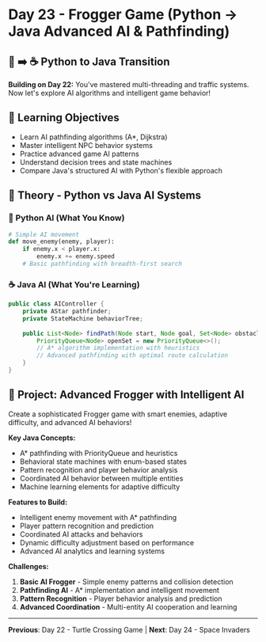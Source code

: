 # Day 23 - Frogger Game (Python → Java Advanced AI & Pathfinding)

## 🐍 ➡️ ☕ Python to Java Transition

**Building on Day 22:** You've mastered multi-threading and traffic systems. Now let's explore AI algorithms and intelligent game behavior!

## 🎯 Learning Objectives
- Learn AI pathfinding algorithms (A*, Dijkstra)
- Master intelligent NPC behavior systems
- Practice advanced game AI patterns
- Understand decision trees and state machines
- Compare Java's structured AI with Python's flexible approach

## 📖 Theory - Python vs Java AI Systems

### 🐍 Python AI (What You Know)
```python
# Simple AI movement
def move_enemy(enemy, player):
    if enemy.x < player.x:
        enemy.x += enemy.speed
    # Basic pathfinding with breadth-first search
```

### ☕ Java AI (What You're Learning)
```java
public class AIController {
    private AStar pathfinder;
    private StateMachine behaviorTree;
    
    public List<Node> findPath(Node start, Node goal, Set<Node> obstacles) {
        PriorityQueue<Node> openSet = new PriorityQueue<>();
        // A* algorithm implementation with heuristics
        // Advanced pathfinding with optimal route calculation
    }
}
```

## 🚀 Project: Advanced Frogger with Intelligent AI

Create a sophisticated Frogger game with smart enemies, adaptive difficulty, and advanced AI behaviors!

**Key Java Concepts:**
- A* pathfinding with PriorityQueue and heuristics
- Behavioral state machines with enum-based states
- Pattern recognition and player behavior analysis
- Coordinated AI behavior between multiple entities
- Machine learning elements for adaptive difficulty

**Features to Build:**
- Intelligent enemy movement with A* pathfinding
- Player pattern recognition and prediction
- Coordinated AI attacks and behaviors
- Dynamic difficulty adjustment based on performance
- Advanced AI analytics and learning systems

**Challenges:**
1. **Basic AI Frogger** - Simple enemy patterns and collision detection
2. **Pathfinding AI** - A* implementation and intelligent movement
3. **Pattern Recognition** - Player behavior analysis and prediction
4. **Advanced Coordination** - Multi-entity AI cooperation and learning

---
**Previous**: Day 22 - Turtle Crossing Game | **Next**: Day 24 - Space Invaders
